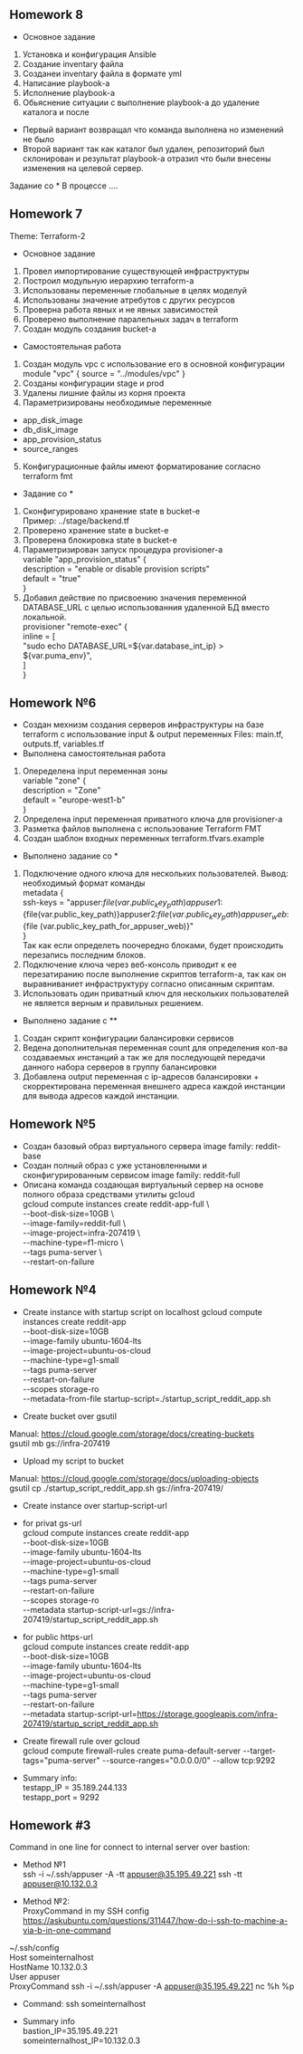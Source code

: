 ## Homework 8

* Основное задание
1. Установка и конфигурация Ansible
2. Создание inventary файла
3. Созданеи  inventary файла в формате yml
4. Написание playbook-а
5. Исполнение playbook-а
6. Обьяснение ситуации с выполнение playbook-а до удаление каталога и после
 - Первый вариант возвращал что команда выполнена но изменений не было
 - Второй вариант так как каталог был удален, репозиторий был склонирован и результат playbook-а отразил что были внесены изменения на целевой сервер.

Задание со *
В процессе .... 

## Homework 7

Theme: Terraform-2

* Основное задание
1. Провел импортирование существующей инфраструктуры
2. Построил модульную иерархию terraform-а
3. Использованы переменные глобальные в целях моделуй
4. Использованы значение атребутов с других ресурсов
5. Проверна работа явных и не явных зависимостей
6. Проверено выполнение паралельных задач в terraform
7. Создан модуль создания bucket-а

* Самостоятельная работа
1. Создан модуль vpс с использование его в основной конфигурации  
    module "vpc" {
      source        = "../modules/vpc"
    }
2. Созданы конфигурации stage и prod
3. Удалены лишние файлы из корня проекта
4. Параметризированы необходимые переменные  
 - app_disk_image  
 - db_disk_image  
 - app_provision_status  
 - source_ranges  
5. Конфигурационные файлы имеют форматирование согласно terraform fmt

* Задание со *
1. Сконфигурировано хранение state в bucket-е  
Пример: ../stage/backend.tf
2. Проверено хранение state в bucket-е
3. Проверена блокировка state в bucket-е
4. Параметризирован запуск процедура provisioner-а  
    variable "app_provision_status" {  
      description = "enable or disable provision scripts"  
      default     = "true"  
    }  
5. Добавил действие по присвоению значения переменной DATABASE_URL с целью использованния удаленной БД вместо локальной.  
    provisioner "remote-exec" {  
      inline = [  
        "sudo echo DATABASE_URL=${var.database_int_ip} > ${var.puma_env}",  
      ]  
    }  

## Homework №6

* Создан мехнизм создания серверов инфраструктуры на базе terraform с использование input & output переменных
Files: main.tf, outputs.tf, variables.tf
* Выполнена самостоятельная работа
1. Опеределена input переменная зоны  
variable "zone" {  
  description = "Zone"  
  default     = "europe-west1-b"  
}  
2. Определена input переменная приватного ключа для provisioner-а
3. Разметка файлов выполнена с использование Terraform FMT
4. Создан шаблон входных переменных terraform.tfvars.example
* Выполнено задание со *
1. Подключение одного ключа для нескольких пользователей.
Вывод: необходимый формат команды  
metadata {  
    ssh-keys = "appuser:${file(var.public_key_path)}appuser1:${file(var.public_key_path)}appuser2:${file(var.public_key_path)}appuser_web:${file  (var.public_key_path_for_appuser_web)}"  
  }  
Так как если определеть поочередно блоками, будет происходить перезапись последним блоков.
2. Подключение ключа через веб-консоль приводит к ее перезатиранию после выполнение скриптов terraform-а, так как он выравниваниет инфраструктуру согласно описанным скриптам.
3. Использовать один приватный ключ для нескольких пользователей не является верным и правильных решением.
* Выполнено задание с **
1. Создан скрипт конфигурации балансировки сервисов
2. Ведена дополнительная переменная count для определения кол-ва создаваемых инстанций а так же для последующей передачи данного набора серверов в группу балансировки
3. Добавлена output переменная с ip-адресов балансировки + скорректирована переменная внешнего адреса каждой инстанции для вывода адресов каждой инстанции.

## Homework №5

* Создан базовый образ виртуального сервера
image family: reddit-base  
* Создан полный образ с уже установленными и сконфигурированным сервисом
image family: reddit-full  
* Описана команда создающая виртуальный сервер на основе полного образа средствами утилиты gcloud  
gcloud compute instances create reddit-app-full \  
--boot-disk-size=10GB \  
--image-family=reddit-full \  
--image-project=infra-207419 \  
--machine-type=f1-micro \  
--tags puma-server \  
--restart-on-failure  

##  Homework №4

* Create instance with startup script on localhost
gcloud compute instances create reddit-app\
  --boot-disk-size=10GB \
  --image-family ubuntu-1604-lts \
  --image-project=ubuntu-os-cloud \
  --machine-type=g1-small \
  --tags puma-server \
  --restart-on-failure \
  --scopes storage-ro \
  --metadata-from-file startup-script=./startup_script_reddit_app.sh

* Create bucket over gsutil

Manual: https://cloud.google.com/storage/docs/creating-buckets  
gsutil mb gs://infra-207419

* Upload my script to bucket

Manual: https://cloud.google.com/storage/docs/uploading-objects  
gsutil cp ./startup_script_reddit_app.sh gs://infra-207419/  

* Create instance over startup-script-url  

* for privat gs-url  
gcloud compute instances create reddit-app\
  --boot-disk-size=10GB \
  --image-family ubuntu-1604-lts \
  --image-project=ubuntu-os-cloud \
  --machine-type=g1-small \
  --tags puma-server \
  --restart-on-failure \
  --scopes storage-ro \
  --metadata startup-script-url=gs://infra-207419/startup_script_reddit_app.sh

* for public https-url  
gcloud compute instances create reddit-app\
  --boot-disk-size=10GB \
  --image-family ubuntu-1604-lts \
  --image-project=ubuntu-os-cloud \
  --machine-type=g1-small \
  --tags puma-server \
  --restart-on-failure \
  --metadata startup-script-url=https://storage.googleapis.com/infra-207419/startup_script_reddit_app.sh

* Create firewall rule over gcloud  
gcloud compute firewall-rules create puma-default-server --target-tags="puma-server" --source-ranges="0.0.0.0/0" --allow tcp:9292

* Summary info:  
testapp_IP = 35.189.244.133  
testapp_port = 9292

## Homework #3

Command in one line for connect to internal server over bastion:  
* Method №1  
ssh -i ~/.ssh/appuser -A -tt appuser@35.195.49.221 ssh -tt appuser@10.132.0.3  

* Method №2:  
ProxyCommand in my SSH config  
https://askubuntu.com/questions/311447/how-do-i-ssh-to-machine-a-via-b-in-one-command  

~/.ssh/config  
Host someinternalhost  
HostName 10.132.0.3  
User appuser  
ProxyCommand ssh -i ~/.ssh/appuser -A appuser@35.195.49.221  nc %h %p  

* Command: ssh someinternalhost  

* Summary info  
bastion_IP=35.195.49.221  
someinternalhost_IP=10.132.0.3  
